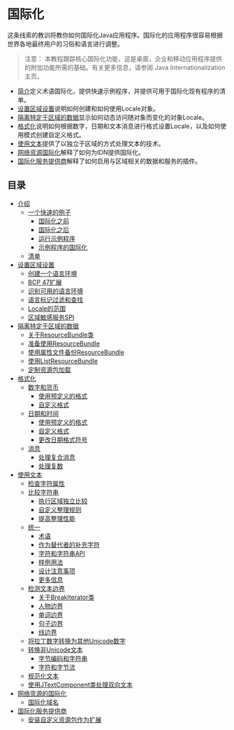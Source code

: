 #   国际化

这条线索的教训将教你如何国际化Java应用程序。国际化的应用程序很容易根据世界各地最终用户的习俗和语言进行调整。

>   注意：  本教程跟踪核心国际化功能，这是桌面，企业和移动应用程序提供的附加功能所需的基础。有关更多信息，请参阅 Java Internationalization主页。

-   [简介](section050100.md)定义术语国际化，提供快速示例程序，并提供可用于国际化现有程序的清单。
-   [设置区域设置](section050200.md)说明如何创建和如何使用Locale对象。
-   [隔离特定于区域的数据](section050300.md)显示如何动态访问随对象而变化的对象Locale。
-   [格式化](section050400.md)说明如何根据数字，日期和文本消息进行格式设置Locale，以及如何使用模式创建自定义格式。
-   [使用文本](section050500.md)提供了以独立于区域的方式处理文本的技术。
-   [网络资源国际化](section050600.md)解释了如何为IDN提供国际化。
-   [国际化服务提供商](section050700.md)解释了如何启用与区域相关的数据和服务的插件。

##  目录

-   [介绍](section050100.md)
    -   [一个快速的例子](section050101.md)
        -   [国际化之前](section050101/0100.md)
        -   [国际化之后](section050101/0200.md)
        -   [运行示例程序](section050101/0300.md)
        -   [示例程序的国际化](section050101/0400.md)
    -   [清单](section050102.md)
-   [设置区域设置](section050200.md)
    -   [创建一个语言环境](section050201.md)
    -   [BCP 47扩展](section050202.md)
    -   [识别可用的语言环境](section050203.md)
    -   [语言标记过滤和查找](section050204.md)
    -   [Locale的范围](section050205.md)
    -   [区域敏感服务SPI](section050206.md)
-   [隔离特定于区域的数据](section050300.md)
    -   [关于ResourceBundle类](section050301.md)
    -   [准备使用ResourceBundle](section050302.md)
    -   [使用属性文件备份ResourceBundle](section050303.md)
    -   [使用ListResourceBundle](section050304.md)
    -   [定制资源包加载](section050305.md)
-   [格式化](section050400.md)
    -   [数字和货币](section050401.md)
        -   [使用预定义的格式](section050401/0100.md)
        -   [自定义格式](section050401/0200.md)
    -   [日期和时间](section050402.md)
        -   [使用预定义的格式](section050402/0100.md)
        -   [自定义格式](section050402/0200.md)
        -   [更改日期格式符号](section050402/0300.md)
    -   [消息](section050403.md)
        -   [处理复合消息](section050403/0100.md)
        -   [处理复数](section050403/0200.md)
-   [使用文本](section050500.md)
    -   [检查字符属性](section050501.md)
    -   [比较字符串](section050502.md)
        -   [执行区域独立比较](section050502/0100.md)
        -   [自定义整理规则](section050502/0200.md)
        -   [提高整理性能](section050502/0300.md)
    -   [统一](section050503.md)
        -   [术语](section050503/0100.md)
        -   [作为替代者的补充字符](section050503/0200.md)
        -   [字符和字符串API](section050503/0300.md)
        -   [样例用法](section050503/0400.md)
        -   [设计注意事项](section050503/0500.md)
        -   [更多信息](section050503/0600.md)
    -   [检测文本边界](section050504.md)
        -   [关于BreakIterator类](section050504/0100.md)
        -   [人物边界](section050504/0200.md)
        -   [单词边界](section050504/0300.md)
        -   [句子边界](section050504/0400.md)
        -   [线边界](section050504/0500.md)
    -   [将拉丁数字转换为其他Unicode数字](section050505.md)
    -   [转换非Unicode文本](section050506.md)
        -   [字节编码和字符串](section050506/0100.md)
        -   [字符和字节流](section050506/0200.md)
    -   [规范化文本](section050507.md)
    -   [使用JTextComponent类处理双向文本](section050508.md)
-   [网络资源的国际化](section050600.md)
    -   [国际化域名](section050601.md)
-   [国际化服务提供商](section050700.md)
    -   [安装自定义资源包作为扩展](section050701.md)



